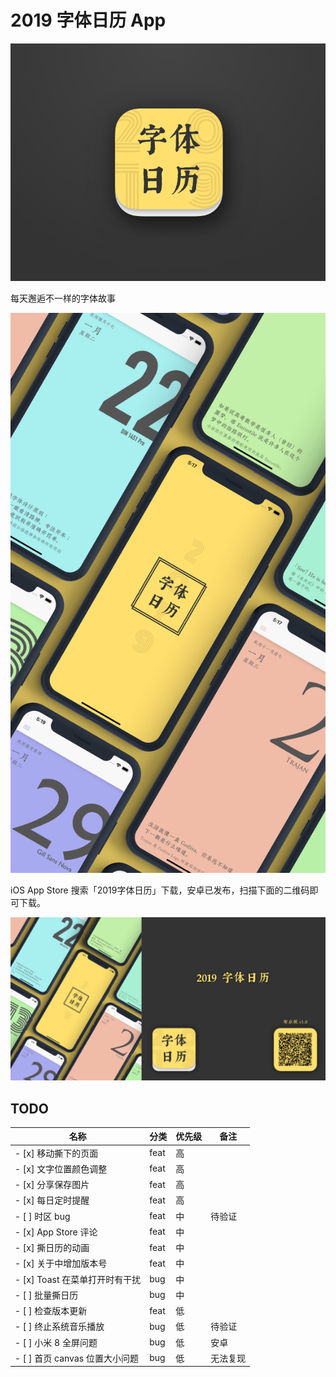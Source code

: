 # 2019 字体日历 App

![Logo](./design/logo.png)

每天邂逅不一样的字体故事

![Design](./design/all.png)

iOS App Store 搜索「2019字体日历」下载，安卓已发布，扫描下面的二维码即可下载。

![Android](./design/android.png)

## TODO

| 名称                            | 分类    | 优先级 | 备注 |
|--------------------------------|---------|------|------|
| - [x] 移动撕下的页面              | feat    | 高    |     |
| - [x] 文字位置颜色调整             | feat    | 高    |     |
| - [x] 分享保存图片                | feat    | 高    |     |
| - [x] 每日定时提醒                | feat    | 高    |     |
| - [ ] 时区 bug                   | feat    | 中    | 待验证    |
| - [x] App Store 评论             | feat    | 中    |     |
| - [x] 撕日历的动画                | feat    | 中    |     |
| - [x] 关于中增加版本号             | feat    | 中    |     |
| - [x] Toast 在菜单打开时有干扰     | bug    | 中    |     |
| - [ ] 批量撕日历                  | bug    | 中    |     |
| - [ ] 检查版本更新                | feat    | 低    |     |
| - [ ] 终止系统音乐播放             | bug     | 低    | 待验证    |
| - [ ] 小米 8 全屏问题             | bug     | 低    | 安卓 |
| - [ ] 首页 canvas 位置大小问题     | bug     | 低    | 无法复现 |
